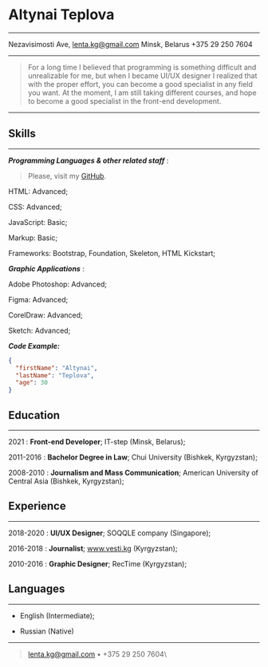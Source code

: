 Altynai Teplova
============

-------------------     ----------------------------
Nezavisimosti Ave,      lenta.kg@gmail.com
Minsk, Belarus          +375 29 250 7604
-------------------     ----------------------------
>For a long time I believed that programming is something difficult and unrealizable for me, but when I became UI/UX designer I realized that with the proper effort, you can become a good specialist in any field you want. At the moment, I am still taking different courses, and hope to become a good specialist in the front-end development.
----
Skills
--------------------
----

_**Programming Languages & other related staff**_
:   

>Please, visit my [GitHub](https://github.com/altynai91).

HTML: Advanced;

CSS: Advanced;

JavaScript: Basic;

Markup: Basic;

Frameworks: Bootstrap, Foundation, Skeleton, HTML Kickstart;

_**Graphic Applications**_
:   

Adobe Photoshop: Advanced;

Figma: Advanced;

CorelDraw: Advanced;

Sketch: Advanced;

_**Code Example:**_

```json
{
  "firstName": "Altynai",
  "lastName": "Teplova",
  "age": 30
}
```

Education
---------
----
2021
:   **Front-end Developer**; IT-step (Minsk, Belarus);

2011-2016 
:   **Bachelor Degree in Law**; Chui University (Bishkek, Kyrgyzstan);

2008-2010
:   **Journalism and Mass Communication**; American University of Central Asia (Bishkek, Kyrgyzstan);

Experience
----------
----
2018-2020 
:   **UI/UX Designer**; SOQQLE company (Singapore);

2016-2018
:   **Journalist**; www.vesti.kg (Kyrgyzstan);

2010-2016
:   **Graphic Designer**; RecTime (Kyrgyzstan);

Languages
----------------------------------------
----
* English (Intermediate);

* Russian (Native)

----

> <lenta.kg@gmail.com> • +375 29 250 7604\
